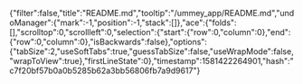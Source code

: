 {"filter":false,"title":"README.md","tooltip":"/ummey_app/README.md","undoManager":{"mark":-1,"position":-1,"stack":[]},"ace":{"folds":[],"scrolltop":0,"scrollleft":0,"selection":{"start":{"row":0,"column":0},"end":{"row":0,"column":0},"isBackwards":false},"options":{"tabSize":2,"useSoftTabs":true,"guessTabSize":false,"useWrapMode":false,"wrapToView":true},"firstLineState":0},"timestamp":1581422264901,"hash":"c7f20bf57b0a0b5285b62a3bb56806fb7a9d9617"}
